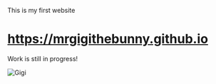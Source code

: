 This is my first website

# https://mrgigithebunny.github.io

Work is still in progress!

![Gigi](https://i.imgur.com/CHMO8Hw.jpg)
